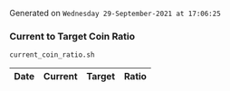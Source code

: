 Generated on `Wednesday 29-September-2021 at 17:06:25`

### Current to Target Coin Ratio
`current_coin_ratio.sh`

Date|Current|Target|Ratio
---|---|---|---
